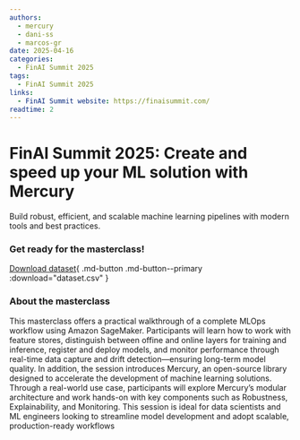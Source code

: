 ```yaml
---
authors:
  - mercury
  - dani-ss
  - marcos-gr
date: 2025-04-16
categories:
  - FinAI Summit 2025
tags:
  - FinAI Summit 2025
links:
  - FinAI Summit website: https://finaisummit.com/
readtime: 2
---
```


# FinAI Summit 2025: Create and speed up your ML solution with Mercury

Build robust, efficient, and scalable machine learning pipelines with modern tools and best practices.

<!-- more -->

### Get ready for the masterclass!

[Download dataset](../../data/finai_summit_2025/dataset.csv){ .md-button .md-button--primary :download="dataset.csv" }

### About the masterclass

This masterclass offers a practical walkthrough of a complete MLOps workflow using Amazon SageMaker. Participants will learn how to work with feature stores, distinguish between offine and online layers for training and inference, register and deploy models, and monitor performance through real-time data capture and drift detection—ensuring long-term model quality. In addition, the session introduces Mercury, an open-source library designed to accelerate the development of machine learning solutions. Through a real-world use case, participants will explore Mercury’s modular architecture and work hands-on with key components such as Robustness, Explainability, and Monitoring. This session is ideal for data scientists and ML engineers looking to streamline model development and adopt scalable, production-ready workflows

<br>
